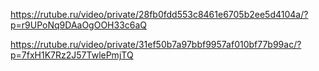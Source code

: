 https://rutube.ru/video/private/28fb0fdd553c8461e6705b2ee5d4104a/?p=r9UPoNq9DAaOgOOH33c6aQ

https://rutube.ru/video/private/31ef50b7a97bbf9957af010bf77b99ac/?p=7fxH1K7Rz2J57TwlePmjTQ
